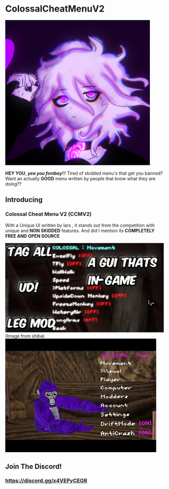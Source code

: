 # ColossalCheatMenuV2

<img src="images/colossus.png" alt="Centered Image">

**HEY YOU**, ***yea you femboy***!!!
Tired of skidded menu's that get you banned?
Want an actually **GOOD** menu written by people that know what they are doing??

## Introducing
### Colossal Cheat Menu V2 (CCMV2)
With a Unique UI written by lars , it stands out from the competition with unique and **NON SKIDDED** features. And did I mention its **COMPLETELY FREE AND OPEN SOURCE**

<img src="images/shiba.jpg" alt="Centered Image">
(Image from shiba)

<img src="images/randomccmpic.jpg" alt="Centered Image">

## Join The Discord!
### https://discord.gg/x4VEPyCEGR